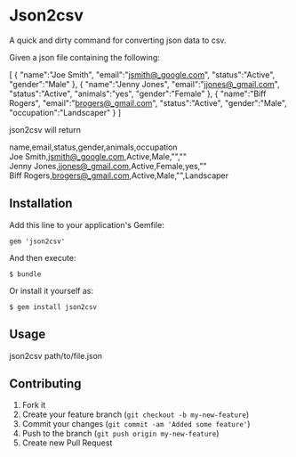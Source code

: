 # Json2csv

A quick and dirty command for converting json data to csv.

Given a json file containing the following:

[
   {
      "name":"Joe Smith",
      "email":"jsmith@_google.com",
      "status":"Active",
      "gender":"Male"
   },
   {
      "name":"Jenny Jones",
      "email":"jjones@_gmail.com",
      "status":"Active",
      "animals":"yes",
      "gender":"Female"
   },
   {
      "name":"Biff Rogers",
      "email":"brogers@_gmail.com",
      "status":"Active",
      "gender":"Male",
      "occupation":"Landscaper"
   }
]

json2csv will return

name,email,status,gender,animals,occupation  
Joe Smith,jsmith@_google.com,Active,Male,"",""  
Jenny Jones,jjones@_gmail.com,Active,Female,yes,""  
Biff Rogers,brogers@_gmail.com,Active,Male,"",Landscaper  

## Installation

Add this line to your application's Gemfile:

    gem 'json2csv'

And then execute:

    $ bundle

Or install it yourself as:

    $ gem install json2csv

## Usage

json2csv path/to/file.json

## Contributing

1. Fork it
2. Create your feature branch (`git checkout -b my-new-feature`)
3. Commit your changes (`git commit -am 'Added some feature'`)
4. Push to the branch (`git push origin my-new-feature`)
5. Create new Pull Request

